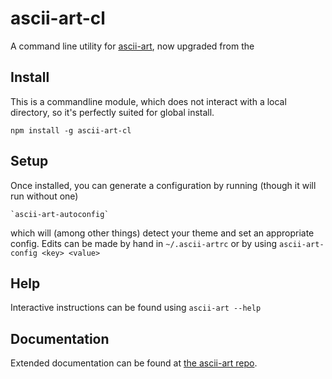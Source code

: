 ascii-art-cl
============

A command line utility for [ascii-art](https://www.npmjs.com/package/ascii-art), now upgraded from the


Install
-------

This is a commandline module, which does not interact with a local directory, so it's perfectly suited for global install.

    npm install -g ascii-art-cl

Setup
-----

Once installed, you can generate a configuration by running (though it will run without one)

    `ascii-art-autoconfig`

which will (among other things) detect your theme and set an appropriate config.
Edits can be made by hand in `~/.ascii-artrc` or by using `ascii-art-config <key> <value>`

Help
----
Interactive instructions can be found using `ascii-art --help`

Documentation
-------------
Extended documentation can be found at [the ascii-art repo](https://github.com/khrome/ascii-art).
